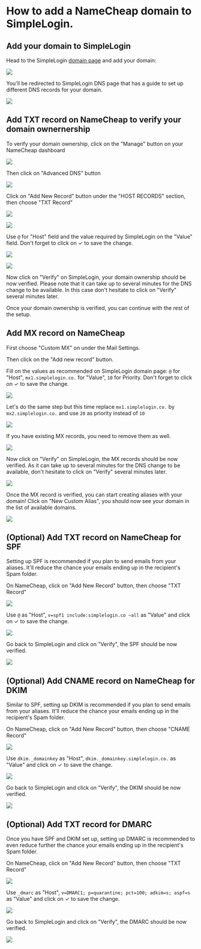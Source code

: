 # How to add a NameCheap domain to SimpleLogin. 


## Add your domain to SimpleLogin 

Head to the SimpleLogin [domain page](https://app.simplelogin.io/dashboard/custom_domain) and add your domain:

![](../../new-domain.png)

You'll be redirected to SimpleLogin DNS page that has a guide to set up different DNS records for your domain.

![](../../domain-dns.png)

## Add TXT record on NameCheap to verify your domain ownernership

To verify your domain ownership, click on the "Manage" button on your NameCheap dashboard

![](./manage-button.png)

Then click on "Advanced DNS" button

![](./manage-advanced-dns.png)

Click on "Add New Record" button under the "HOST RECORDS" section, then choose "TXT Record"

![](./add-new-record.png)

![](./txt-record.png)

Use `@` for "Host" field and the value required by SimpleLogin on the "Value" field. Don't forget to click on ✓ to save the change.

![](../sl-domain-ownership.png)

![](./txt-record-value.png)

Now click on "Verify" on SimpleLogin, your domain ownership should be now verified. Please note that it can take up to several minutes for the DNS change to be available. In this case don't hesitate to click on "Verify" several minutes later.

Once your domain ownership is verified, you can continue with the rest of the setup.

## Add MX record on NameCheap

First choose "Custom MX" on under the Mail Settings.

Then click on the "Add new record" button.

Fill on the values as recommended on SimpleLogin domain page: `@` for "Host", `mx1.simplelogin.co.` for "Value", `10` for Priority. Don't forget to click on ✓ to save the change.

![](./mx1.png)

Let's do the same step but this time replace `mx1.simplelogin.co.` by `mx2.simplelogin.co.` and use `20` as priority instead of `10`

![](./mx2.png)

If you have existing MX records, you need to remove them as well.

![](./remove-mx.png)


Now click on "Verify" on SimpleLogin, the MX records should be now verified. As it can take up to several minutes for the DNS change to be available, don't hesitate to click on "Verify" several minutes later.

![](../domain-verified.png)

Once the MX record is verified, you can start creating aliases with your domain! Click on "New Custom Alias", you should now see your domain in the list of available domains.

![](../domain-added.png)


## (Optional) Add TXT record on NameCheap for SPF

Setting up SPF is recommended if you plan to send emails from your aliases. It'll reduce the chance your emails ending up in the recipient's Spam folder.

On NameCheap, click on "Add New Record" button, then choose "TXT Record"

![](./add-spf.png)

Use `@` as "Host", `v=spf1 include:simplelogin.co ~all` as "Value" and click on ✓ to save the change.

![](./spf-record.png)


Go back to SimpleLogin and click on "Verify", the SPF should be now verified.

![](../spf-verified.png)


## (Optional) Add CNAME record on NameCheap for DKIM

Similar to SPF, setting up DKIM is recommended if you plan to send emails from your aliases. It'll reduce the chance your emails ending up in the recipient's Spam folder.

On NameCheap, click on "Add New Record" button, then choose "CNAME Record"

![](./add-cname.png)

Use `dkim._domainkey` as "Host", `dkim._domainkey.simplelogin.co.` as "Value" and click on ✓ to save the change.

![](./cname-record.png)

Go back to SimpleLogin and click on "Verify", the DKIM should be now verified.

![](../dkim-verified.png)

## (Optional) Add TXT record for DMARC

Once you have SPF and DKIM set up, setting up DMARC is recommended to even reduce further the chance your emails ending up in the recipient's Spam folder.

On NameCheap, click on "Add New Record" button, then choose "TXT Record"

![](./add-dmarc.png)

Use `_dmarc` as "Host", `v=DMARC1; p=quarantine; pct=100; adkim=s; aspf=s` as "Value" and click on ✓ to save the change.

![](./dmarc-record.png)

Go back to SimpleLogin and click on "Verify", the DMARC should be now verified.

![](../dmarc-verified.png)